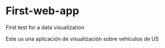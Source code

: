 # First-web-app

First test for a data visualization

Este us una aplicación de visualización sobre vehículos de US
